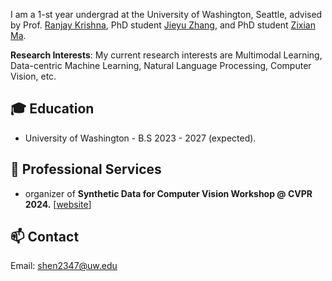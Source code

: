 I am a 1-st year undergrad at the University of Washington, Seattle, advised by Prof. [Ranjay Krishna](http://www.ranjaykrishna.com/index.html), PhD student [Jieyu Zhang](https://jieyuz2.github.io/), and PhD student [Zixian Ma](https://zixianma.github.io/).

**Research Interests**: My current research interests are Multimodal Learning, Data-centric Machine Learning, Natural Language Processing, Computer Vision, etc.

## 🎓 Education
- University of Washington - B.S  2023 - 2027 (expected). 

## 📍 Professional Services
- organizer of **Synthetic Data for Computer Vision Workshop @ CVPR 2024.** [[website](https://syndata4cv.github.io/)]

## 📫 Contact
Email: shen2347@uw.edu
